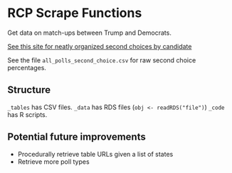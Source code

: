 # RCP Scrape Functions
Get data on match-ups between Trump and Democrats.

[See this site for neatly organized second choices by candidate](https://morningconsult.com/2020-democratic-primary/)

See the file `all_polls_second_choice.csv` for raw second choice percentages.

## Structure
`_tables` has CSV files.
`_data` has RDS files (`obj <- readRDS("file")`)
`_code` has R scripts.

## Potential future improvements
- Procedurally retrieve table URLs given a list of states
- Retrieve more poll types
